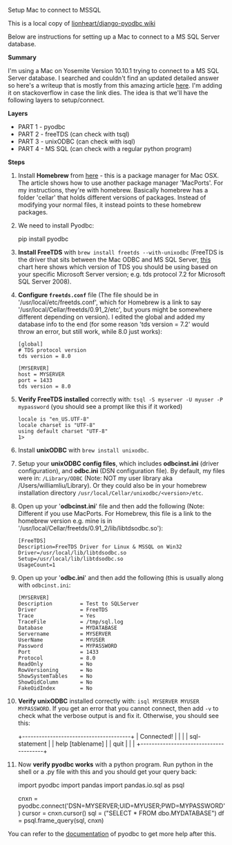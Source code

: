 Setup Mac to connect to MSSQL

This is a local copy of [lionheart/django-pyodbc wiki][0]

Below are instructions for setting up a Mac to connect to a MS SQL Server database.

**Summary**

I'm using a Mac on Yosemite Version 10.10.1 trying to connect to a MS SQL Server database.  I searched and couldn't find an updated detailed answer so here's a writeup that is mostly from this amazing article [here][1].  I'm adding it on stackoverflow in case the link dies.  The idea is that we'll have the following layers to setup/connect.

**Layers**

 - PART 1 - pyodbc
 - PART 2 - freeTDS (can check with tsql)
 - PART 3 - unixODBC (can check with isql)
 - PART 4 - MS SQL (can check with a regular python program)

**Steps**

 1. Install **Homebrew** from [here][2] - this is a package manager for Mac OSX.  The article shows how to use another package manager 'MacPorts'.  For my instructions, they're with homebrew.  Basically homebrew has a folder 'cellar' that holds different versions of packages.  Instead of modifying your normal files, it instead points to these homebrew packages.


 2. We need to install Pyodbc:

    pip install pyodbc


 3. **Install FreeTDS** with `brew install freetds --with-unixodbc` (FreeTDS is the driver that sits between the Mac ODBC and MS SQL Server, [this][3] chart here shows which version of TDS you should be using based on your specific Microsoft Server version; e.g. tds protocol 7.2 for Microsoft SQL Server 2008).

 4. **Configure `freetds.conf`** file (The file should be in '/usr/local/etc/freetds.conf', which for Homebrew is a link to say '/usr/local/Cellar/freetds/0.91_2/etc', but yours might be somewhere different depending on version).  I edited the global and added my database info to the end (for some reason 'tds version = 7.2' would throw an error, but still work, while 8.0 just works):

        [global]
        # TDS protocol version
    	tds version = 8.0

        [MYSERVER]
	    host = MYSERVER
	    port = 1433
	    tds version = 8.0

 5. **Verify FreeTDS installed** correctly with: `tsql -S myserver -U myuser -P mypassword` (you should see a prompt like this if it worked)

        locale is "en_US.UTF-8"
        locale charset is "UTF-8"
        using default charset "UTF-8"
        1>

 6. Install **unixODBC** with `brew install unixodbc`.

 7. Setup your **unixODBC config files**, which includes **odbcinst.ini** (driver configuration), and **odbc.ini** (DSN configuration file).  By default, my files were in: `/Library/ODBC` (Note: NOT my user library aka /Users/williamliu/Library). Or they could also be in your homebrew installation directory `/usr/local/Cellar/unixodbc/<version>/etc`.

 8. Open up your '**odbcinst.ini**' file and then add the following (Note: Different if you use MacPorts.  For Homebrew, this file is a link to the homebrew version e.g. mine is in '/usr/local/Cellar/freetds/0.91_2/lib/libtdsodbc.so'):

        [FreeTDS]
        Description=FreeTDS Driver for Linux & MSSQL on Win32
        Driver=/usr/local/lib/libtdsodbc.so
        Setup=/usr/local/lib/libtdsodbc.so
        UsageCount=1

 9. Open up your '**odbc.ini**' and then add the following (this is usually along with `odbcinst.ini`:

        [MYSERVER]
        Description         = Test to SQLServer
        Driver              = FreeTDS
        Trace               = Yes
        TraceFile           = /tmp/sql.log
        Database            = MYDATABASE
        Servername          = MYSERVER
        UserName            = MYUSER
        Password            = MYPASSWORD
        Port                = 1433
        Protocol            = 8.0
        ReadOnly            = No
        RowVersioning       = No
        ShowSystemTables    = No
        ShowOidColumn       = No
        FakeOidIndex        = No

 10. **Verify unixODBC** installed correctly with: `isql MYSERVER MYUSER MYPASSWORD`.  If you get an error that you cannot connect, then add `-v` to check what the verbose output is and fix it.  Otherwise, you should see this:

        +---------------------------------------+
        | Connected!                            |
        |                                       |
        | sql-statement                         |
        | help [tablename]                      |
        | quit                                  |
        |                                       |
        +---------------------------------------+ 


 11. Now **verify pyodbc works** with a python program.  Run python in the shell or a .py file with this and you should get your query back:

        import pyodbc
        import pandas
        import pandas.io.sql as psql

        cnxn = pyodbc.connect('DSN=MYSERVER;UID=MYUSER;PWD=MYPASSWORD')
        cursor = cnxn.cursor()
        sql = ("SELECT * FROM dbo.MYDATABASE")
        df = psql.frame_query(sql, cnxn)

You can refer to the [documentation][4] of pyodbc to get more help after this.

  [0]: https://github.com/lionheart/django-pyodbc/wiki/Mac-setup-to-connect-to-a-MS-SQL-Server
  [1]: http://www.cerebralmastication.com/2013/01/installing-debugging-odbc-on-mac-os-x/
  [2]: http://brew.sh/
  [3]: http://freetds.schemamania.org/userguide/choosingtdsprotocol.htm
  [4]: https://code.google.com/p/pyodbc/wiki/GettingStarted
